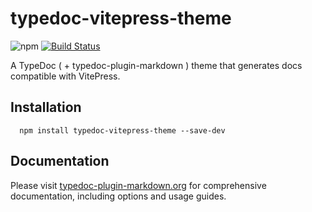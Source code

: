 # typedoc-vitepress-theme

![npm](https://img.shields.io/npm/v/typedoc-vitepress-theme%2Fnext?&logo=npm) [![Build Status](https://github.com/tgreyuk/typedoc-plugin-markdown/actions/workflows/ci.yml/badge.svg?branch=next)](https://github.com/tgreyuk/typedoc-plugin-markdown/actions/workflows/ci.yml)

A TypeDoc ( + typedoc-plugin-markdown ) theme that generates docs compatible with VitePress.

## Installation

```shell
  npm install typedoc-vitepress-theme --save-dev
  ```

## Documentation

Please visit [typedoc-plugin-markdown.org](https://typedoc-plugin-markdown.org/plugins/vitepress) for comprehensive documentation, including options and usage guides.